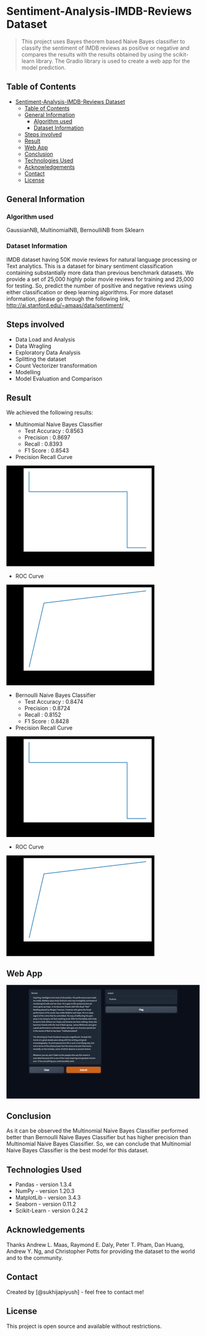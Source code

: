 # Sentiment-Analysis-IMDB-Reviews Dataset

> This project uses Bayes theorem based Naive Bayes classifier to classify the sentiment of IMDB reviews as positive or negative and compares the results with the results obtained by using the scikit-learn library. The Gradio library is used to create a web app for the model prediction.

## Table of Contents

- [Sentiment-Analysis-IMDB-Reviews Dataset](#sentiment-analysis-imdb-reviews-dataset)
  - [Table of Contents](#table-of-contents)
  - [General Information](#general-information)
    - [Algorithm used](#algorithm-used)
    - [Dataset Information](#dataset-information)
  - [Steps involved](#steps-involved)
  - [Result](#result)
  - [Web App](#web-app)
  - [Conclusion](#conclusion)
  - [Technologies Used](#technologies-used)
  - [Acknowledgements](#acknowledgements)
  - [Contact](#contact)
  - [License](#license)

<!-- You can include any other section that is pertinent to your problem -->

## General Information

### Algorithm used

GaussianNB, MultinomialNB, BernoulliNB from Sklearn

### Dataset Information

IMDB dataset having 50K movie reviews for natural language processing or Text analytics.
This is a dataset for binary sentiment classification containing substantially more data than previous benchmark datasets. We provide a set of 25,000 highly polar movie reviews for training and 25,000 for testing. So, predict the number of positive and negative reviews using either classification or deep learning algorithms.
For more dataset information, please go through the following link,
http://ai.stanford.edu/~amaas/data/sentiment/

## Steps involved

- Data Load and Analysis
- Data Wragling
- Exploratory Data Analysis
- Splitting the dataset
- Count Vectorizer transformation
- Modelling
- Model Evaluation and Comparison

## Result

We achieved the following results:

- Multinomial Naive Bayes Classifier
  - Test Accuracy : 0.8563
  - Precision : 0.8697
  - Recall : 0.8393
  - F1 Score : 0.8543
- Precision Recall Curve

![1664216327048](image/README/1664216327048.png)

- ROC Curve

![1664216367122](image/README/1664216367122.png)

- Bernoulli Naive Bayes Classifier
  - Test Accuracy : 0.8474
  - Precision : 0.8724
  - Recall : 0.8152
  - F1 Score : 0.8428
- Precision Recall Curve

![1664216327048](image/README/1664216327048.png)

- ROC Curve

![1664216367122](image/README/1664216367122.png)

## Web App

![1664216683145](image/README/1664216683145.png)

## Conclusion

As it can be observed the Multinomial Naive Bayes Classifier performed better than Bernoulli Naive Bayes Classifier but has higher precision than Multinomial Naive Bayes Classifier. So, we can conclude that Multinomial Naive Bayes Classifier is the best model for this dataset.

## Technologies Used

- Pandas - version 1.3.4
- NumPy - version 1.20.3
- MatplotLib - version 3.4.3
- Seaborn - version 0.11.2
- Scikit-Learn - version 0.24.2

<!-- As the libraries versions keep on changing, it is recommended to mention the version of library used in this project -->

## Acknowledgements

Thanks Andrew L. Maas, Raymond E. Daly, Peter T. Pham, Dan Huang, Andrew Y. Ng, and Christopher Potts for providing the dataset to the world and to the community.

## Contact

Created by [@sukhijapiyush] - feel free to contact me!

<!-- Optional -->

## License

This project is open source and available without restrictions.

<!-- You don't have to include all sections - just the one's relevant to your project -->
